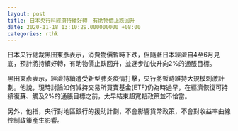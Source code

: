 ```yaml
---
layout: post
title: 日本央行料經濟持續好轉　有助物價止跌回升
date: 2020-11-18 13:10:29.000000000 +08:00
categories: rthk
---
```


日本央行總裁黑田東彥表示，消費物價暫時下跌，但隨著日本經濟自4至6月見底，預計將持續好轉，有助物價止跌回升，並逐步加快升向2%的通脹目標。

黑田東彥表示，經濟持續遭受新型肺炎疫情打擊，央行將暫時維持大規模刺激計劃。他說，現時討論如何減持交易所買賣基金(ETF)仍為時過早，在經濟恢復可持續復蘇、觸及2%的通脹目標之前，太早結束超寬鬆政策並不恰當。

另外，他指，央行對地區銀行的援助計劃，不會影響貨幣政策，不會對收益率曲線控制政策產生影響。
